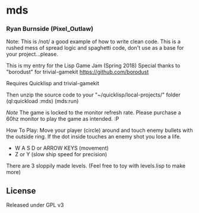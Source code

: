 # mds
### Ryan Burnside (Pixel_Outlaw)

Note: This is /not/ a good example of how to write clean code.
This is a rushed mess of spread logic and spaghetti code, don't use as a base for your project...please.

This is my entry for the Lisp Game Jam (Spring 2018)
Special thanks to "borodust" for trivial-gamekit
https://github.com/borodust

Requires Quicklisp and trivial-gamekit

Then unzip the source code to your "~/quicklisp/local-projects/" folder
(ql:quickload :mds)
(mds:run)

*Note* The game is locked to the monitor refresh rate.
Please purchase a 60hz monitor to play the game as intended. :P

How To Play:
Move your player (circle) around and touch enemy bullets with the outside ring.
If the dot inside touches an enemy shot you lose a life.

- W A S D or ARROW KEYS (movement)
- Z or Y (slow ship speed for precision)

There are 3 sloppily made levels. (Feel free to toy with levels.lisp to make more)

## License 
Released under GPL v3


